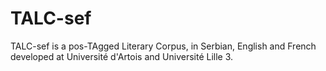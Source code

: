 TALC-sef
========

TALC-sef is a pos-TAgged Literary Corpus, in Serbian, English and French developed at Université d'Artois and Université Lille 3. 
